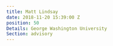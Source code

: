 ```yaml
---
title: Matt Lindsay
date: 2018-11-20 15:39:00 Z
position: 50
Details: George Washington University
Section: advisory
---
```


